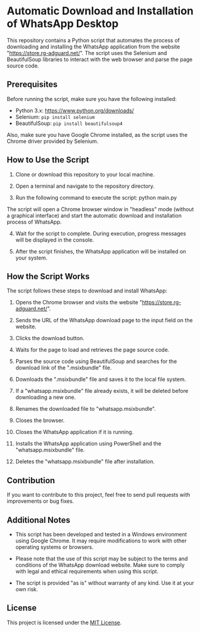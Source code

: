 # Automatic Download and Installation of WhatsApp Desktop

This repository contains a Python script that automates the process of downloading and installing the WhatsApp application from the website "https://store.rg-adguard.net/". The script uses the Selenium and BeautifulSoup libraries to interact with the web browser and parse the page source code.

## Prerequisites

Before running the script, make sure you have the following installed:

- Python 3.x: https://www.python.org/downloads/
- Selenium: `pip install selenium`
- BeautifulSoup: `pip install beautifulsoup4`

Also, make sure you have Google Chrome installed, as the script uses the Chrome driver provided by Selenium.

## How to Use the Script

1. Clone or download this repository to your local machine.

2. Open a terminal and navigate to the repository directory.

3. Run the following command to execute the script: python main.py

The script will open a Chrome browser window in "headless" mode (without a graphical interface) and start the automatic download and installation process of WhatsApp.

4. Wait for the script to complete. During execution, progress messages will be displayed in the console.

5. After the script finishes, the WhatsApp application will be installed on your system.

## How the Script Works

The script follows these steps to download and install WhatsApp:

1. Opens the Chrome browser and visits the website "https://store.rg-adguard.net/".

2. Sends the URL of the WhatsApp download page to the input field on the website.

3. Clicks the download button.

4. Waits for the page to load and retrieves the page source code.

5. Parses the source code using BeautifulSoup and searches for the download link of the ".msixbundle" file.

6. Downloads the ".msixbundle" file and saves it to the local file system.

7. If a "whatsapp.msixbundle" file already exists, it will be deleted before downloading a new one.

8. Renames the downloaded file to "whatsapp.msixbundle".

9. Closes the browser.

10. Closes the WhatsApp application if it is running.

11. Installs the WhatsApp application using PowerShell and the "whatsapp.msixbundle" file.

12. Deletes the "whatsapp.msixbundle" file after installation.

## Contribution

If you want to contribute to this project, feel free to send pull requests with improvements or bug fixes.

## Additional Notes

- This script has been developed and tested in a Windows environment using Google Chrome. It may require modifications to work with other operating systems or browsers.

- Please note that the use of this script may be subject to the terms and conditions of the WhatsApp download website. Make sure to comply with legal and ethical requirements when using this script.

- The script is provided "as is" without warranty of any kind. Use it at your own risk.

## License

This project is licensed under the [MIT License](LICENSE).
